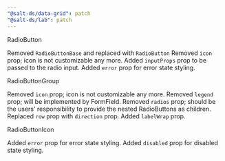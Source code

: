```yaml
---
"@salt-ds/data-grid": patch
"@salt-ds/lab": patch
---
```


RadioButton

Removed `RadioButtonBase` and replaced with `RadioButton`
Removed `icon` prop; icon is not customizable any more.
Added `inputProps` prop to be passed to the radio input.
Added `error` prop for error state styling.

RadioButtonGroup

Removed `icon` prop; icon is not customizable any more.
Removed `legend` prop; will be implemented by FormField.
Removed `radios` prop; should be the users' responsibility to provide the nested RadioButtons as children.
Replaced `row` prop with `direction` prop.
Added `labelWrap` prop.

RadioButtonIcon

Added `error` prop for error state styling.
Added `disabled` prop for disabled state styling.
